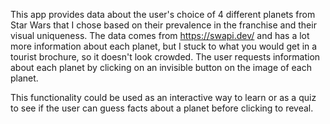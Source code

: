 This app provides data about the user's choice of 4 different planets from Star Wars that I chose based on their prevalence in the franchise and their visual uniqueness. The data comes from https://swapi.dev/ and has a lot more information about each planet, but I stuck to what you would get in a tourist brochure, so it doesn't look crowded. The user requests information about each planet by clicking on an invisible button on the image of each planet. 

This functionality could be used as an interactive way to learn or as a quiz to see if the user can guess facts about a planet before clicking to reveal.
